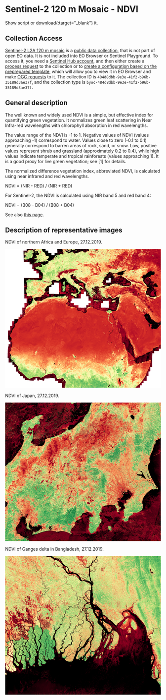 # Sentinel-2 120 m Mosaic - NDVI

<a href="#" id='togglescript'>Show</a> script or [download](script.js){:target="_blank"} it.
<div id='script_view' style="display:none">
{% highlight javascript %}
      {% include_relative script.js %}
{% endhighlight %}
</div>

## Collection Access

[Sentinel-2 L2A 120 m mosaic](https://collections.sentinel-hub.com/sentinel-s2-l2a-mosaic-120/) is a [public data collection](https://collections.sentinel-hub.com/), that is not part of open EO data. It is not included into EO Browser or Sentinel Playground. To access it, you need a [Sentinel Hub account](https://www.sentinel-hub.com/pricing/), and then either create a [process request](https://docs.sentinel-hub.com/api/latest/api/process/) to the collection or to [create a configuration based on the preprepared template](https://www.sentinel-hub.com/faq/#how-to-visualize-own-collection-eobrowser), which will allow you to view it in EO Browser and make [OGC requests](https://www.sentinel-hub.com/develop/api/ogc/) to it. The collection ID is `484d8dbb-9e3e-41f2-b96b-35189d3ae37f`, and the collection type is `byoc-484d8dbb-9e3e-41f2-b96b-35189d3ae37f`. 

## General description

The well known and widely used NDVI is a simple, but effective index for quantifying green vegetation. It normalizes green leaf scattering in Near Infra-red wavelengths with chlorophyll absorption in red wavelengths.

The value range of the NDVI is -1 to 1. Negative values of NDVI (values approaching -1) correspond to water. Values close to zero (-0.1 to 0.1) generally correspond to barren areas of rock, sand, or snow. Low, positive values represent shrub and grassland (approximately 0.2 to 0.4), while high values indicate temperate and tropical rainforests (values approaching 1). It is a good proxy for live green vegetation; see [1] for details.

The normalized difference vegetation index, abbreviated NDVI, is calculated using near infrared and red wavelengths.

NDVI = (NIR - RED) / (NIR + RED)

For Sentinel-2, the NDVI is calculated using NIR band 5 and red band 4:

NDVI = (B08 - B04) / (B08 + B04)

See also [this page](https://custom-scripts.sentinel-hub.com/sentinel-2/ndwi/#).

## Description of representative images

NDVI of northern Africa and Europe, 27.12.2019. 

![120 m mosaic NDVI](fig/fig1.png)

NDVI of Japan, 27.12.2019. 

![120 m mosaic NDVI](fig/fig2.png)

NDVI of Ganges delta in Bangladesh, 27.12.2019.

![120 m mosaic NDVI](fig/fig3.png)





